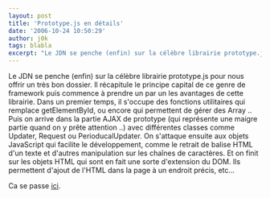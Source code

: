 ```yaml
---
layout: post
title: 'Prototype.js en détails'
date: '2006-10-24 10:50:29'
author: j0k
tags: blabla
excerpt: "Le JDN se penche (enfin) sur la célèbre librairie prototype.js pour nous offrir un très bon dossier.     \nIl récapitule le principe capital de ce genre de framework puis commence à prendre un par un les avantages de cette librairie.   Dans un premier temps, il s'occupe des fonctions utilitaires qui remplace getElementById, ou encore qui permettent de gérer      …"
---
```


Le JDN se penche (enfin) sur la célèbre librairie prototype.js pour nous offrir un très bon dossier.
Il récapitule le principe capital de ce genre de framework puis commence à prendre un par un les avantages de cette librairie.   Dans un premier temps, il s'occupe des fonctions utilitaires qui remplace getElementById, ou encore qui permettent de gérer des Array ..    Puis on arrive dans la partie AJAX de prototype (qui représente une maigre partie quand on y prête attention ..) avec différentes classes comme Updater, Request ou PerioducalUpdater.   On s'attaque ensuite aux objets JavaScript qui facilite le développement, comme le retrait de balise HTML d'un texte et d'autres manipulation sur les chaînes de caractères.   Et on finit sur les objets HTML qui sont en fait une sorte d'extension du DOM. Ils permettent d'ajout de l'HTML dans la page à un endroit précis, etc...

Ca se passe [ici](http://developpeur.journaldunet.com/tutoriel/dht/061025-javascript-prototype-ajax/0.shtml).
